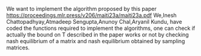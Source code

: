 We want to implement the algorithm proposed by this paper https://proceedings.mlr.press/v206/maiti23a/maiti23a.pdf
We,Inesh Chattopadhyay,Atmadeep Sengupta,Anunoy Chal,Aryanil Kundu, have coded the functions required to implement the algorithms, one can check if actually the bound on T described in the paper works or not by checking nash equilibrium of a matrix and nash equilibrium obtained by sampling matrices.
